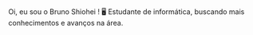 Oi, eu sou o Bruno Shiohei !
🖥️ Estudante de informática, buscando mais conhecimentos e avanços na área.

<!---
shioheii/shioheii is a ✨ special ✨ repository because its `README.md` (this file) appears on your GitHub profile.
You can click the Preview link to take a look at your changes.
--->
